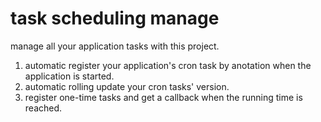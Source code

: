 # task scheduling manage
manage all your application tasks with this project.
1. automatic register your application's cron task by anotation when the application is started.
2. automatic rolling update your cron tasks' version.
3. register one-time tasks and get a callback when the running time is reached.